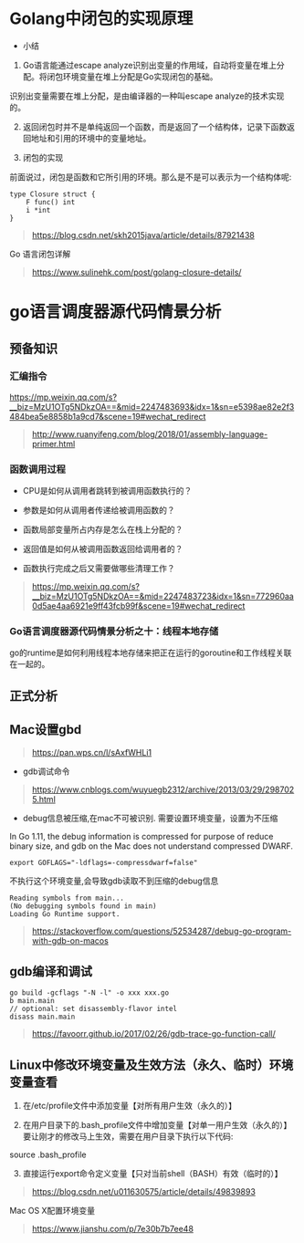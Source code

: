 
# Golang中闭包的实现原理

* 小结

1. Go语言能通过escape analyze识别出变量的作用域，自动将变量在堆上分配。将闭包环境变量在堆上分配是Go实现闭包的基础。

识别出变量需要在堆上分配，是由编译器的一种叫escape analyze的技术实现的。

2. 返回闭包时并不是单纯返回一个函数，而是返回了一个结构体，记录下函数返回地址和引用的环境中的变量地址。

3. 闭包的实现

前面说过，闭包是函数和它所引用的环境。那么是不是可以表示为一个结构体呢:
```
type Closure struct {
    F func() int
    i *int
}
```
> https://blog.csdn.net/skh2015java/article/details/87921438

Go 语言闭包详解

> https://www.sulinehk.com/post/golang-closure-details/


# go语言调度器源代码情景分析

## 预备知识

### 汇编指令

https://mp.weixin.qq.com/s?__biz=MzU1OTg5NDkzOA==&mid=2247483693&idx=1&sn=e5398ae82e2f3484bea5e8858b1a9cd7&scene=19#wechat_redirect

> http://www.ruanyifeng.com/blog/2018/01/assembly-language-primer.html

### 函数调用过程

* CPU是如何从调用者跳转到被调用函数执行的？

* 参数是如何从调用者传递给被调用函数的？

* 函数局部变量所占内存是怎么在栈上分配的？

* 返回值是如何从被调用函数返回给调用者的？

* 函数执行完成之后又需要做哪些清理工作？

> https://mp.weixin.qq.com/s?__biz=MzU1OTg5NDkzOA==&mid=2247483723&idx=1&sn=772960aa0d5ae4aa6921e9ff43fcb99f&scene=19#wechat_redirect

### Go语言调度器源代码情景分析之十：线程本地存储
go的runtime是如何利用线程本地存储来把正在运行的goroutine和工作线程关联在一起的。

## 正式分析

## Mac设置gbd

> https://pan.wps.cn/l/sAxfWHLi1

* gdb调试命令
> https://www.cnblogs.com/wuyuegb2312/archive/2013/03/29/2987025.html

* debug信息被压缩,在mac不可被识别. 需要设置环境变量，设置为不压缩

In Go 1.11, the debug information is compressed for purpose of reduce binary size, and gdb on the Mac does not understand compressed DWARF. 

```
export GOFLAGS="-ldflags=-compressdwarf=false"
```

不执行这个环境变量,会导致gdb读取不到压缩的debug信息

```
Reading symbols from main...
(No debugging symbols found in main)
Loading Go Runtime support.
```
> https://stackoverflow.com/questions/52534287/debug-go-program-with-gdb-on-macos

## gdb编译和调试

```
go build -gcflags "-N -l" -o xxx xxx.go
b main.main
// optional: set disassembly-flavor intel
disass main.main
```
> https://favoorr.github.io/2017/02/26/gdb-trace-go-function-call/

## Linux中修改环境变量及生效方法（永久、临时）环境变量查看

1. 在/etc/profile文件中添加变量【对所有用户生效（永久的）】  

2. 在用户目录下的.bash_profile文件中增加变量【对单一用户生效（永久的）】
要让刚才的修改马上生效，需要在用户目录下执行以下代码:

source .bash_profile  

3. 直接运行export命令定义变量【只对当前shell（BASH）有效（临时的）】  

> https://blog.csdn.net/u011630575/article/details/49839893

Mac OS X配置环境变量

> https://www.jianshu.com/p/7e30b7b7ee48

